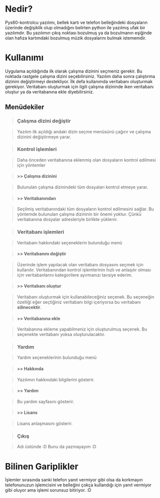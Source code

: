 

# Nedir? #

Pys60-kontrolcu yazılımı, bellek kartı ve telefon belleğindeki dosyaların üzerinde değişiklik olup olmadığını belirten python ile yazılmış ufak bir yazılımdır. Bu yazılımın çıkış noktası bozulmuş ya da bozulmanın eşiğinde olan hafıza kartımdaki bozulmuş müzik dosyalarını bulmak istememdir.


# Kullanımı #

Uygulama açıldığında ilk olarak çalışma dizinini seçmeniz gerekir. Bu noktada rastgele çalışma dizini seçebilirsiniz. Yazılım daha sonra çalıştırma dizinini değiştirmeyi destekliyor.
İlk defa kullanımda veritabanı oluşturmak gerekiyor. Veritabanı oluşturmak için ilgili çalışma dizininde iken veritabanı oluştur ya da veritabanına ekle diyebilirsiniz.

## Menüdekiler ##

> ### Çalışma dizini değiştir ###

> Yazılım ilk açıldığı andaki dizin seçme menüsünü çağırır ve çalışma dizinini değiştirmeye yarar.

> ### Kontrol işlemleri ###

> Daha önceden veritabanına eklenmiş olan dosyaların kontrol edilmesi için yöntemler

> #### >> Çalışma dizinini ####

> Bulunulan çalışma dizinindeki tüm dosyaları kontrol etmeye yarar.

> #### >> Veritabanından ####

> Seçilmiş veritabanındaki tüm dosyaların kontrol edilmesini sağlar. Bu yöntemde bulunulan çalışma dizininin bir önemi yoktur. Çünkü veritabanına dosyalar adresleriyle birlikte yüklenir.

> ### Veritabanı işlemleri ###

> Veritabanı hakkındaki seçeneklerin bulunduğu menü

> #### >> Veritabanını değiştir ####

> Üzerinde işlem yapılacak olan veritabanı dosyasını seçmek için kullanılır. Veritabanından kontrol işlemlerinin hızlı ve anlaşılır olması için veritabanlarını kategorilere ayırmanızı tavsiye ederim.

> #### >> Veritabanı oluştur ####

> Veritabanı oluşturmak için kullanabileceğiniz seçenek. Bu seçeneğin özelliği eğer seçtiğiniz veritabanı bilgi içeriyorsa bu veritabanı **silinecektir**.

> #### >> Veritabanına ekle ####

> Veritabanına ekleme yapabilmeniz için oluşturulmuş seçenek. Bu seçenekte veritabanı yoksa oluşturulacaktır.

> ### Yardım ###

> Yardım seçeneklerinin bulunduğu menü

> #### >> Hakkında ####

> Yazılımın hakkındaki bilgilerini gösterir.

> #### >> Yardım ####

> Bu yardım sayfasını gösterir.

> #### >> Lisans ####

> Lisans anlaşmasını gösterir.

> ### Çıkış ###

> Adı üstünde :D Bunu da yazmayayım :D

# Bilinen Gariplikler #

İşlemler sırasında sanki telefon yanıt vermiyor gibi olsa da korkmayın telefonunuzun işlemcisini ve belleğini çokça kullandığı için yanıt vermiyor gibi oluyor ama işlemi sorunsuz bitiriyor. :D